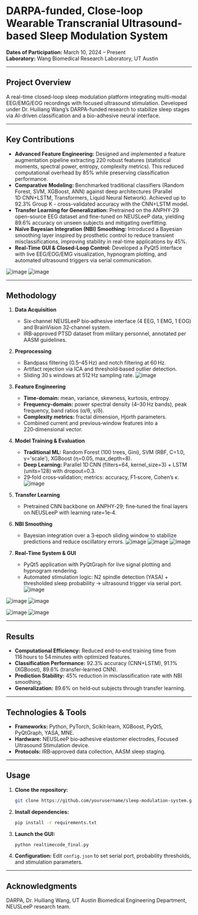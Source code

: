 
# DARPA-funded, Close-loop Wearable Transcranial Ultrasound-based Sleep Modulation System

**Dates of Participation:** March 10, 2024 – Present  
**Laboratory:** Wang Biomedical Research Laboratory, UT Austin


---

## Project Overview
A real-time closed-loop sleep modulation platform integrating multi-modal EEG/EMG/EOG recordings with focused ultrasound stimulation. Developed under Dr. Huiliang Wang’s DARPA-funded research to stabilize sleep stages via AI-driven classification and a bio-adhesive neural interface.

---

## Key Contributions
- **Advanced Feature Engineering:** Designed and implemented a feature augmentation pipeline extracting 220 robust features (statistical moments, spectral power, entropy, complexity metrics). This reduced computational overhead by 85% while preserving classification performance.
- **Comparative Modeling:** Benchmarked traditional classifiers (Random Forest, SVM, XGBoost, ANN) against deep architectures (Parallel 1D CNN+LSTM, Transformers, Liquid Neural Network). Achieved up to 92.3% Group K - cross-validated accuracy with the CNN+LSTM model.
- **Transfer Learning for Generalization:** Pretrained on the ANPHY‑29 open-source EEG dataset and fine-tuned on NEUSLeeP data, yielding 89.6% accuracy on unseen subjects and mitigating overfitting.
- **Naïve Bayesian Integration (NBI) Smoothing:** Introduced a Bayesian smoothing layer inspired by prosthetic control to reduce transient misclassifications, improving stability in real-time applications by 45%.
- **Real-Time GUI & Closed‑Loop Control:** Developed a PyQt5 interface with live EEG/EOG/EMG visualization, hypnogram plotting, and automated ultrasound triggers via serial communication.

  
![image](https://github.com/user-attachments/assets/cc5520e1-9ccd-40ca-a31c-419c803324f6)
![image](https://github.com/user-attachments/assets/2efd78e8-55fa-48bd-b009-c983bf789852)

---

## Methodology
1. **Data Acquisition**  
   - Six‑channel NEUSLeeP bio‑adhesive interface (4 EEG, 1 EMG, 1 EOG) and BrainVision 32‑channel system.  
   - IRB‑approved PTSD dataset from military personnel, annotated per AASM guidelines.

2. **Preprocessing**  
   - Bandpass filtering (0.5–45 Hz) and notch filtering at 60 Hz.  
   - Artifact rejection via ICA and threshold‑based outlier detection.  
   - Sliding 30 s windows at 512 Hz sampling rate.
![image](https://github.com/user-attachments/assets/527fcae3-e189-4a10-a225-fa132037d03e)
3. **Feature Engineering**  
   - **Time-domain:** mean, variance, skewness, kurtosis, entropy.  
   - **Frequency-domain:** power spectral density (4–30 Hz bands), peak frequency, band ratios (α/θ, γ/δ).  
   - **Complexity metrics:** fractal dimension, Hjorth parameters.  
   - Combined current and previous‑window features into a 220‑dimensional vector.

4. **Model Training & Evaluation**  
   - **Traditional ML:** Random Forest (100 trees, Gini), SVM (RBF, C=1.0, γ='scale'), XGBoost (η=0.05, max_depth=8).  
   - **Deep Learning:** Parallel 1D CNN (filters=64, kernel_size=3) + LSTM (units=128) with dropout=0.3.  
   - 29‑fold cross‑validation; metrics: accuracy, F1‑score, Cohen’s κ.
![image](https://github.com/user-attachments/assets/f853d026-6cba-4508-9129-d88af1505e68)

5. **Transfer Learning**  
   - Pretrained CNN backbone on ANPHY‑29; fine‑tuned the final layers on NEUSLeeP with learning rate=1e‑4.

6. **NBI Smoothing**  
   - Bayesian integration over a 3‑epoch sliding window to stabilize predictions and reduce oscillatory errors.
![image](https://github.com/user-attachments/assets/463531ce-6f0d-4837-b61a-303985141241)
![image](https://github.com/user-attachments/assets/73fc040f-0cf6-400c-bd77-f9c5126c8a99)
![image](https://github.com/user-attachments/assets/41146afb-ef1f-4180-aec1-7648bebdb708)

7. **Real‑Time System & GUI**  
   - PyQt5 application with PyQtGraph for live signal plotting and hypnogram rendering.  
   - Automated stimulation logic: N2 spindle detection (YASA) + thresholded sleep probability → ultrasound trigger via serial port.
![image](https://github.com/user-attachments/assets/d4967e3a-f8a8-4628-a3a4-8ff945490b84)

![image](https://github.com/user-attachments/assets/5c803071-9271-4121-bb9f-54670ac703c5)
![image](https://github.com/user-attachments/assets/72addf19-bfc0-47c2-867e-0ca6daeeeb7c)

![image](https://github.com/user-attachments/assets/1b8b8871-d19b-45e9-8781-afc31e7e9432)
![image](https://github.com/user-attachments/assets/678cf1c0-3576-4fb5-90ea-9882de4f25f7)


---

## Results
- **Computational Efficiency:** Reduced end‑to‑end training time from 116 hours to 54 minutes with optimized features.  
- **Classification Performance:** 92.3% accuracy (CNN+LSTM), 91.1% (XGBoost), 89.6% (transfer‑learned CNN).  
- **Prediction Stability:** 45% reduction in misclassification rate with NBI smoothing.  
- **Generalization:** 89.6% on held‑out subjects through transfer learning.

---

## Technologies & Tools
- **Frameworks:** Python, PyTorch, Scikit‑learn, XGBoost, PyQt5, PyQtGraph, YASA, MNE.  
- **Hardware:** NEUSLeeP bio‑adhesive elastomer electrodes, Focused Ultrasound Stimulation device.  
- **Protocols:** IRB‑approved data collection, AASM sleep staging.

---

## Usage
1. **Clone the repository:**  
   ```bash
   git clone https://github.com/yourusername/sleep-modulation-system.git
   ```
2. **Install dependencies:**  
   ```bash
   pip install -r requirements.txt
   ```
3. **Launch the GUI:**  
   ```bash
   python realtimecode_final.py
   ```
4. **Configuration:** Edit `config.json` to set serial port, probability thresholds, and stimulation parameters.

---

## Acknowledgments
DARPA, Dr. Huiliang Wang, UT Austin Biomedical Engineering Department, NEUSLeeP research team.

